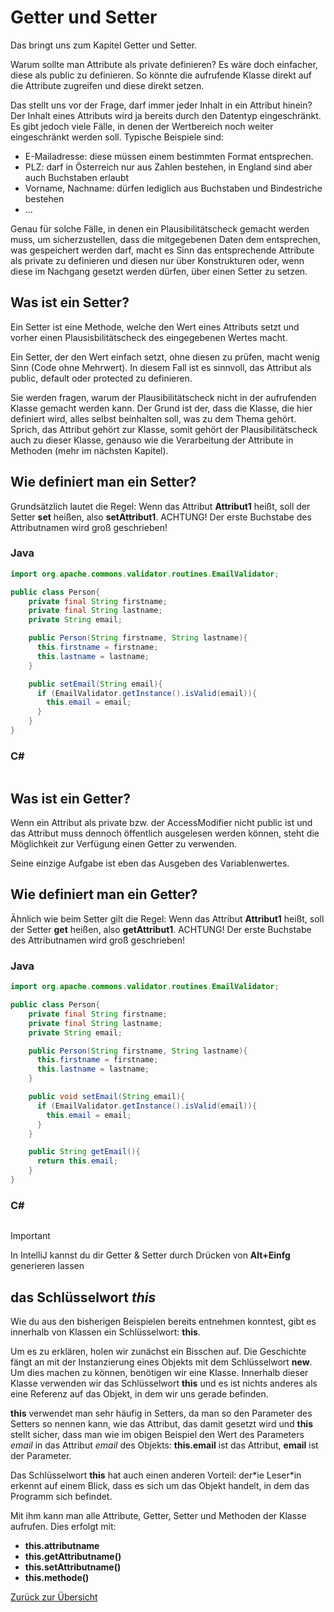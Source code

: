 # Getter und Setter

Das bringt uns zum Kapitel Getter und Setter. 

Warum sollte man Attribute als private definieren? Es wäre doch einfacher, diese als public zu definieren. So könnte die aufrufende Klasse direkt auf die Attribute zugreifen und diese direkt setzen. 

Das stellt uns vor der Frage, darf immer jeder Inhalt in ein Attribut hinein? Der Inhalt eines Attributs wird ja bereits durch den Datentyp eingeschränkt. Es gibt jedoch viele Fälle, in denen der Wertbereich noch weiter eingeschränkt werden soll. Typische Beispiele sind:
- E-Mailadresse: diese müssen einem bestimmten Format entsprechen.
- PLZ: darf in Österreich nur aus Zahlen bestehen, in England sind aber auch Buchstaben erlaubt
- Vorname, Nachname: dürfen lediglich aus Buchstaben und Bindestriche bestehen
- ...

Genau für solche Fälle, in denen ein Plausibilitätscheck gemacht werden muss, um sicherzustellen, dass die mitgegebenen Daten dem entsprechen, was gespeichert werden darf, macht es Sinn das entsprechende Attribute als private zu definieren und diesen nur über Konstrukturen oder, wenn diese im Nachgang gesetzt werden dürfen, über einen Setter zu setzen.

## Was ist ein Setter?

Ein Setter ist eine Methode, welche den Wert eines Attributs setzt und vorher einen Plausisbilitätscheck des eingegebenen Wertes macht. 

Ein Setter, der den Wert einfach setzt, ohne diesen zu prüfen, macht wenig Sinn (Code ohne Mehrwert). In diesem Fall ist es sinnvoll, das Attribut als public, default oder protected zu definieren.

Sie werden fragen, warum der Plausibilitätscheck nicht in der aufrufenden Klasse gemacht werden kann. Der Grund ist der, dass die Klasse, die hier definiert wird, alles selbst beinhalten soll, was zu dem Thema gehört. Sprich, das Attribut gehört zur Klasse, somit gehört der Plausibilitätscheck auch zu dieser Klasse, genauso wie die Verarbeitung der Attribute in Methoden (mehr im nächsten Kapitel).

## Wie definiert man ein Setter?

Grundsätzlich lautet die Regel: Wenn das Attribut **Attribut1** heißt, soll der Setter **set<Attributname>** heißen, also **setAttribut1**. ACHTUNG! Der erste Buchstabe des Attributnamen wird groß geschrieben!

### Java 

```Java
import org.apache.commons.validator.routines.EmailValidator;

public class Person{
    private final String firstname;
    private final String lastname;
    private String email;

    public Person(String firstname, String lastname){
      this.firstname = firstname;
      this.lastname = lastname;
    }

    public setEmail(String email){
      if (EmailValidator.getInstance().isValid(email)){
        this.email = email;
      }
    }
}
```
### C# 

```c#

```

## Was ist ein Getter?

Wenn ein Attribut als private bzw. der AccessModifier nicht public ist und das Attribut muss dennoch öffentlich ausgelesen werden können, steht die Möglichkeit zur Verfügung einen Getter zu verwenden. 

Seine einzige Aufgabe ist eben das Ausgeben des Variablenwertes. 

## Wie definiert man ein Getter?

Ähnlich wie beim Setter gilt die Regel: Wenn das Attribut **Attribut1** heißt, soll der Setter **get<Attributname>** heißen, also **getAttribut1**. ACHTUNG! Der erste Buchstabe des Attributnamen wird groß geschrieben!

### Java 

```Java
import org.apache.commons.validator.routines.EmailValidator;

public class Person{
    private final String firstname;
    private final String lastname;
    private String email;

    public Person(String firstname, String lastname){
      this.firstname = firstname;
      this.lastname = lastname;
    }

    public void setEmail(String email){
      if (EmailValidator.getInstance().isValid(email)){
        this.email = email;
      }
    }

    public String getEmail(){
      return this.email;
    }
}
```

### C# 

```c#

```

> [!IMPORTANT]
> In IntelliJ kannst du dir Getter & Setter durch Drücken von **Alt+Einfg** generieren lassen

## das Schlüsselwort *this*

Wie du aus den bisherigen Beispielen bereits entnehmen konntest, gibt es innerhalb von Klassen ein Schlüsselwort: **this**.

Um es zu erklären, holen wir zunächst ein Bisschen auf. Die Geschichte fängt an mit der Instanzierung eines Objekts mit dem Schlüsselwort **new**. Um dies machen zu können, benötigen wir eine Klasse. Innerhalb dieser Klasse verwenden wir das Schlüsselwort **this** und es ist nichts anderes als eine Referenz auf das Objekt, in dem wir uns gerade befinden.

**this** verwendet man sehr häufig in Setters, da man so den Parameter des Setters so nennen kann, wie das Attribut, das damit gesetzt wird und **this** stellt sicher, dass man wie im obigen Beispiel den Wert des Parameters *email* in das Attribut *email* des Objekts: **this.email** ist das Attribut, **email** ist der Parameter.

Das Schlüsselwort **this** hat auch einen anderen Vorteil: der\*ie Leser\*in erkennt auf einem Blick, dass es sich um das Objekt handelt, in dem das Programm sich befindet. 

Mit ihm kann man alle Attribute, Getter, Setter und Methoden der Klasse aufrufen. Dies erfolgt mit:
- **this.attributname**
- **this.getAttributname()**
- **this.setAttributname()**
- **this.methode()**

[Zurück zur Übersicht](README.md)